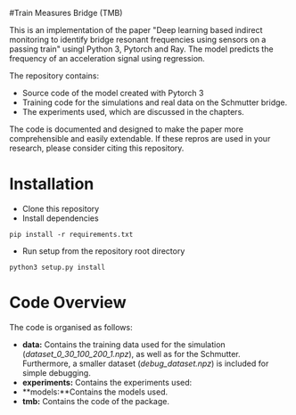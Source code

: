 #Train Measures Bridge (TMB)

This is an implementation of the paper "Deep learning based indirect monitoring to identify bridge resonant frequencies using sensors on a passing train" usingl Python 3, Pytorch and Ray. The model predicts the frequency of an acceleration signal using regression.

The repository contains:
- Source code of the model created with Pytorch 3
- Training code for the simulations and real data on the Schmutter bridge.
- The experiments used, which are discussed in the chapters.

The code is documented and designed to make the paper more comprehensible and easily extendable. If these repros are used in your research, please consider citing this repository.
# Installation
- Clone this repository
- Install dependencies

`pip install -r requirements.txt`

- Run setup from the repository root directory

`python3 setup.py install`

# Code Overview
The code is organised as follows:
- **data:** Contains the training data used for the simulation (*dataset_0_30_100_200_1.npz*), as well as for the Schmutter. Furthermore, a smaller dataset (*debug_dataset.npz*) is included for simple debugging.
- **experiments:** Contains the experiments used:
- **models:**Contains the models used.
- **tmb:** Contains the code of the package.
